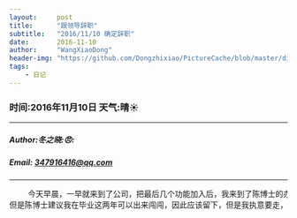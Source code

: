 ```yaml
---
layout:     post
title:      "跟领导辞职"
subtitle:   "2016/11/10 确定辞职"
date:       2016-11-10
author:     "WangXiaoDong"
header-img: "https://github.com/Dongzhixiao/PictureCache/blob/master/diaryPic/20161110.jpg?raw=true"
tags:
    - 日记
---
```



### 时间:2016年11月10日 天气:晴:sunny:
-----
#####   Author:冬之晓::angry::
#####   Email: 347916416@qq.com
----------

<pre>
    今天早晨，一早就来到了公司，把最后几个功能加入后，我来到了陈博士的办公室。说明我离家太远，要回家找工作，因此需要辞职！
但是陈博士建议我在毕业这两年可以出来闯闯，因此应该留下，但是我执意要走，陈博士只能批准。我是不是很冲动？
</pre>